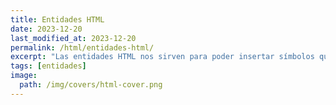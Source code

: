 ```yaml
---
title: Entidades HTML
date: 2023-12-20
last_modified_at: 2023-12-20
permalink: /html/entidades-html/
excerpt: "Las entidades HTML nos sirven para poder insertar símbolos que se vean de forma correcta en cualquier codificación del lenguaje."
tags: [entidades]
image:
  path: /img/covers/html-cover.png
---
```

